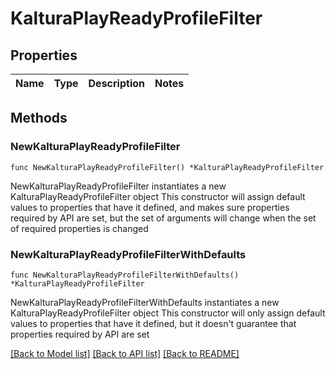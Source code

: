 # KalturaPlayReadyProfileFilter

## Properties

Name | Type | Description | Notes
------------ | ------------- | ------------- | -------------

## Methods

### NewKalturaPlayReadyProfileFilter

`func NewKalturaPlayReadyProfileFilter() *KalturaPlayReadyProfileFilter`

NewKalturaPlayReadyProfileFilter instantiates a new KalturaPlayReadyProfileFilter object
This constructor will assign default values to properties that have it defined,
and makes sure properties required by API are set, but the set of arguments
will change when the set of required properties is changed

### NewKalturaPlayReadyProfileFilterWithDefaults

`func NewKalturaPlayReadyProfileFilterWithDefaults() *KalturaPlayReadyProfileFilter`

NewKalturaPlayReadyProfileFilterWithDefaults instantiates a new KalturaPlayReadyProfileFilter object
This constructor will only assign default values to properties that have it defined,
but it doesn't guarantee that properties required by API are set


[[Back to Model list]](../README.md#documentation-for-models) [[Back to API list]](../README.md#documentation-for-api-endpoints) [[Back to README]](../README.md)


